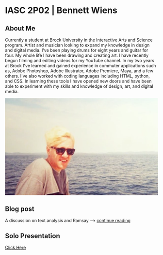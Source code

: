 # **IASC 2P02** | Bennett Wiens

## About Me

Currently a student at Brock University in the Interactive Arts and Science program. Artist and musician looking to expand my knowledge in design and digital media. I've been playing drums for eight years and guitar for four. My whole life I have been drawing and creating art. I have recently begun filming and editing videos for my YouTube channel. In my two years at Brock I've learned and gained experience in commuter applications such as, Adobe Photoshop, Adobe Illustrator, Adobe Premiere, Maya, and a few others. I've also worked with coding languages including HTML, python, and CSS. In learning these tools I have opened new doors and have been able to experiment with my skills and knowledge of design, art, and digital media.

![](Images/photoOfMe.png)

## Blog post

A discussion on text analysis and Ramsay --> [continue reading](blog)

## Solo Presentation

[Click Here](https://bewiens.github.io/IASC-2P02/reveal/index.html)
